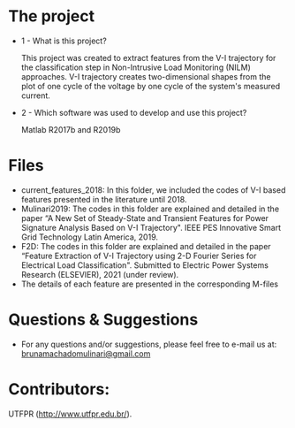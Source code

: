# The project

 * 1 - What is this project?
     
     This project was created to extract features from the V-I trajectory for the classification step in Non-Intrusive Load Monitoring (NILM) approaches. V-I trajectory creates two-dimensional shapes from the plot of one cycle of the voltage by one cycle of the system's measured current.
    
 * 2 - Which software was used to develop and use this project?
     
     Matlab R2017b and R2019b

# Files
*	current_features_2018: In this folder, we included the codes of V-I based features presented in the literature until 2018.
*	Mulinari2019: The codes in this folder are explained and detailed in the paper “A New Set of Steady-State and Transient Features for Power Signature Analysis Based on V-I Trajectory". IEEE PES Innovative Smart Grid Technology Latin America, 2019.
*	F2D: The codes in this folder are explained and detailed in the paper “Feature Extraction of V-I Trajectory using 2-D Fourier Series for Electrical Load Classification". Submitted to Electric Power Systems Research (ELSEVIER), 2021 (under review).
*	The details of each feature are presented in the corresponding M-files


# Questions & Suggestions
* For any questions and/or suggestions, please feel free to e-mail us at: brunamachadomulinari@gmail.com

# Contributors:
UTFPR (http://www.utfpr.edu.br/).
